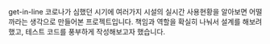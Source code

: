 get-in-line
코로나가 심했던 시기에 여러가지 시설의 실시간 사용현황을 알아보면 어떨까라는 생각으로 만들어본 프로젝트입니다.
책임과 역할을 확실히 나눠서 설계를 해보려 했고, 테스트 코드를 풍부하게 작성해보고자 했습니다.
